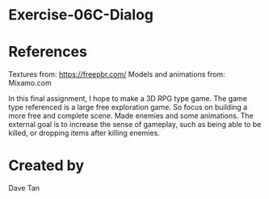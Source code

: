 # Exercise-06C-Dialog

# References

Textures from: https://freepbr.com/
Models and animations from: Mixamo.com

In this final assignment, I hope to make a 3D RPG type game. The game type referenced is a large free exploration game. So focus on building a more free and complete scene. Made enemies and some animations.
The external goal is to increase the sense of gameplay, such as being able to be killed, or dropping items after killing enemies.

# Created by 
Dave Tan
